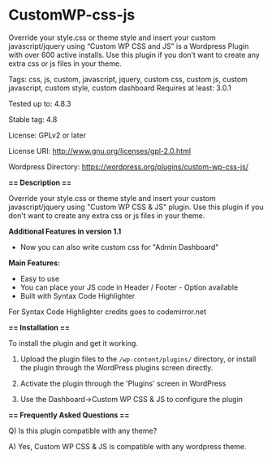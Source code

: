 # CustomWP-css-js
Override your style.css or theme style and insert your custom javascript/jquery using “Custom WP CSS and JS” is a Wordpress Plugin with over 600 active installs. Use this plugin if you don’t want to create any extra css or js files in your theme.

Tags: css, js, custom, javascript, jquery, custom css, custom js, custom javascript, custom style, custom dashboard
Requires at least: 3.0.1

Tested up to: 4.8.3

Stable tag: 4.8

License: GPLv2 or later

License URI: http://www.gnu.org/licenses/gpl-2.0.html

Wordpress Directory: https://wordpress.org/plugins/custom-wp-css-js/


**== Description ==**

Override your style.css or theme style and insert your custom javascript/jquery using "Custom WP CSS & JS" plugin. Use this plugin if you don't want to create any extra css or js files in your theme.

<strong>Additional Features in version 1.1</strong>
<ul>
<li>Now you can also write custom css for "Admin Dashboard"</li>
</ul>

<strong>Main Features:</strong>
<ul>
<li>Easy to use</li>
<li>You can place your JS code in Header / Footer - Option available</li>
<li>Built with Syntax Code Highlighter</li>
</ul>

For Syntax Code Highlighter credits goes to codemirror.net

**== Installation ==**


To install the plugin and get it working.


1. Upload the plugin files to the `/wp-content/plugins/` directory, or install the plugin through the WordPress plugins screen directly.

2. Activate the plugin through the 'Plugins' screen in WordPress

3. Use the Dashboard->Custom WP CSS & JS to configure the plugin




**== Frequently Asked Questions ==**


Q) Is this plugin compatible with any theme? 

A) Yes, Custom WP CSS & JS is compatible with any wordpress theme.

